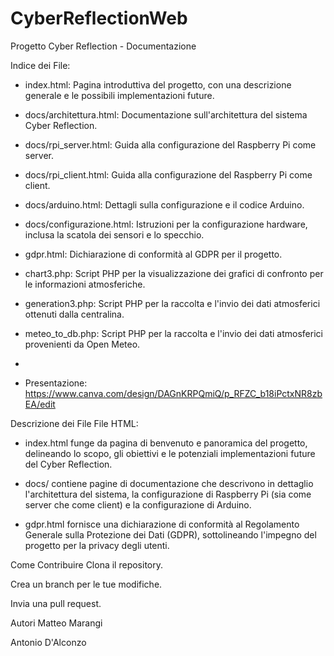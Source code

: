 # CyberReflectionWeb

Progetto Cyber Reflection - Documentazione

Indice dei File:

- index.html: Pagina introduttiva del progetto, con una descrizione generale e le possibili implementazioni future.

- docs/architettura.html: Documentazione sull'architettura del sistema Cyber Reflection.

- docs/rpi_server.html: Guida alla configurazione del Raspberry Pi come server.

- docs/rpi_client.html: Guida alla configurazione del Raspberry Pi come client.

- docs/arduino.html: Dettagli sulla configurazione e il codice Arduino.

- docs/configurazione.html: Istruzioni per la configurazione hardware, inclusa la scatola dei sensori e lo specchio.

- gdpr.html: Dichiarazione di conformità al GDPR per il progetto.

- chart3.php: Script PHP per la visualizzazione dei grafici di confronto per le informazioni atmosferiche.

- generation3.php: Script PHP per la raccolta e l'invio dei dati atmosferici ottenuti dalla centralina.

- meteo_to_db.php: Script PHP per la raccolta e l'invio dei dati atmosferici provenienti da Open Meteo.

- 
 
- Presentazione: https://www.canva.com/design/DAGnKRPQmiQ/p_RFZC_b18iPctxNR8zbEA/edit

Descrizione dei File
File HTML:

- index.html funge da pagina di benvenuto e panoramica del progetto, delineando lo scopo, gli obiettivi e le potenziali implementazioni future del Cyber Reflection.

- docs/ contiene pagine di documentazione che descrivono in dettaglio l'architettura del sistema, la configurazione di Raspberry Pi (sia come server che come client) e la configurazione di Arduino.

- gdpr.html fornisce una dichiarazione di conformità al Regolamento Generale sulla Protezione dei Dati (GDPR), sottolineando l'impegno del progetto per la privacy degli utenti.

Come Contribuire
Clona il repository.

Crea un branch per le tue modifiche.

Invia una pull request.

Autori
Matteo Marangi

Antonio D'Alconzo
